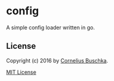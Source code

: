 # config

A simple config loader written in go.

## License

Copyright (c) 2016 by [Cornelius Buschka](https://github.com/cbuschka).

[MIT License](LICENSE)
